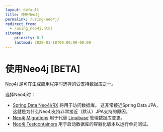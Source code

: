 ```yaml
---
layout: default
title: 使用Neo4j
permalink: /using-neo4j/
redirect_from:
  - /using_neo4j.html
sitemap:
    priority: 0.7
    lastmod: 2020-01-18T00:00:00-00:00
---
```


# <i class="fa fa-database"></i> 使用Neo4j [BETA]

[Neo4j](https://neo4j.com/) 是可在生成应用程序时选择的受支持数据库之一。

选择Neo4j时：

* [Spring Data Neo4j/RX](https://neo4j.github.io/sdn-rx) 将用于访问数据库。 这非常接近Spring Data JPA，这就是为什么Neo4j支持非常接近（默认）JPA支持的原因。
* [Neo4j Migrations](https://github.com/michael-simons/neo4j-migrations) 用于代替 [Liquibase](http://www.liquibase.org/) 管理数据库变更。
* [Neo4j Testcontainers](https://www.testcontainers.org/modules/databases/neo4j/) 用于启动数据库的容器化版本以运行单元测试。

<br/><br/><br/><br/><br/><br/><br/><br/><br/><br/>
